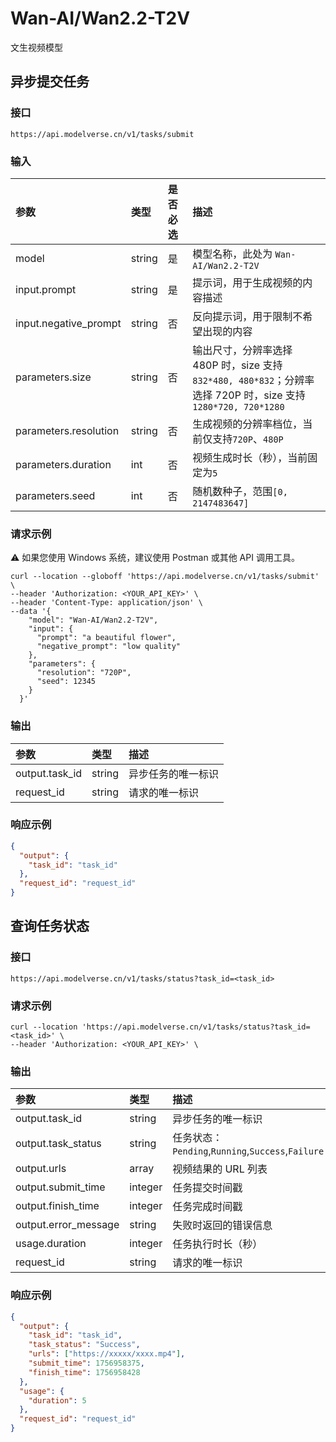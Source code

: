 # Wan-AI/Wan2.2-T2V

文生视频模型

## 异步提交任务

### 接口

`https://api.modelverse.cn/v1/tasks/submit`

### 输入

| 参数                  | 类型   | 是否必选 | 描述                                                                                                         |
| :-------------------- | :----- | :------- | :----------------------------------------------------------------------------------------------------------- |
| model                 | string | 是       | 模型名称，此处为 `Wan-AI/Wan2.2-T2V`                                                                         |
| input.prompt          | string | 是       | 提示词，用于生成视频的内容描述                                                                               |
| input.negative_prompt | string | 否       | 反向提示词，用于限制不希望出现的内容                                                                         |
| parameters.size       | string | 否       | 输出尺寸，分辨率选择 480P 时，size 支持`832*480, 480*832`；分辨率选择 720P 时，size 支持`1280*720, 720*1280` |
| parameters.resolution | string | 否       | 生成视频的分辨率档位，当前仅支持`720P`、`480P`                                                               |
| parameters.duration   | int    | 否       | 视频生成时长（秒），当前固定为`5`                                                                            |
| parameters.seed       | int    | 否       | 随机数种子，范围`[0, 2147483647]`                                                                            |

### 请求示例
⚠️ 如果您使用 Windows 系统，建议使用 Postman 或其他 API 调用工具。
```shell
curl --location --globoff 'https://api.modelverse.cn/v1/tasks/submit' \
--header 'Authorization: <YOUR_API_KEY>' \
--header 'Content-Type: application/json' \
--data '{
    "model": "Wan-AI/Wan2.2-T2V",
    "input": {
      "prompt": "a beautiful flower",
      "negative_prompt": "low quality"
    },
    "parameters": {
      "resolution": "720P",
      "seed": 12345
    }
  }'
```

### 输出

| 参数           | 类型   | 描述               |
| :------------- | :----- | :----------------- |
| output.task_id | string | 异步任务的唯一标识 |
| request_id     | string | 请求的唯一标识     |

### 响应示例

```json
{
  "output": {
    "task_id": "task_id"
  },
  "request_id": "request_id"
}
```

## 查询任务状态

### 接口

`https://api.modelverse.cn/v1/tasks/status?task_id=<task_id>`

### 请求示例

```shell
curl --location 'https://api.modelverse.cn/v1/tasks/status?task_id=<task_id>' \
--header 'Authorization: <YOUR_API_KEY>' \
```

### 输出

| 参数                 | 类型    | 描述                                              |
| :------------------- | :------ | :------------------------------------------------ |
| output.task_id       | string  | 异步任务的唯一标识                                |
| output.task_status   | string  | 任务状态：`Pending`,`Running`,`Success`,`Failure` |
| output.urls          | array   | 视频结果的 URL 列表                               |
| output.submit_time   | integer | 任务提交时间戳                                    |
| output.finish_time   | integer | 任务完成时间戳                                    |
| output.error_message | string  | 失败时返回的错误信息                              |
| usage.duration       | integer | 任务执行时长（秒）                                |
| request_id           | string  | 请求的唯一标识                                    |

### 响应示例

```json
{
  "output": {
    "task_id": "task_id",
    "task_status": "Success",
    "urls": ["https://xxxxx/xxxx.mp4"],
    "submit_time": 1756958375,
    "finish_time": 1756958428
  },
  "usage": {
    "duration": 5
  },
  "request_id": "request_id"
}
```
